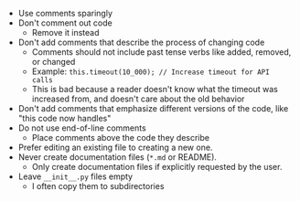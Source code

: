 - Use comments sparingly
- Don't comment out code
  - Remove it instead
- Don't add comments that describe the process of changing code
  - Comments should not include past tense verbs like added, removed, or changed
  - Example: `this.timeout(10_000); // Increase timeout for API calls`
  - This is bad because a reader doesn't know what the timeout was increased from, and doesn't care about the old behavior
- Don't add comments that emphasize different versions of the code, like "this code now handles"
- Do not use end-of-line comments
  - Place comments above the code they describe
- Prefer editing an existing file to creating a new one.
- Never create documentation files (`*.md` or README).
  - Only create documentation files if explicitly requested by the user.
- Leave `__init__.py` files empty
  - I often copy them to subdirectories
